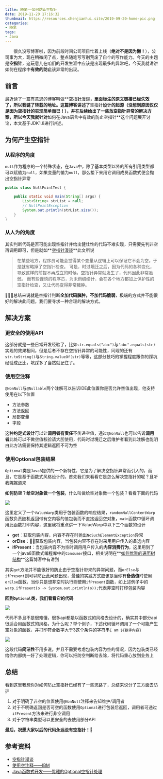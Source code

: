 ```yaml
---
title: 随笔——如何防止空指针
date: 2019-11-20 17:16:32
thumbnail: https://resources.chenjianhui.site/2019-09-20-home-pic.png
categories: 
- 随笔
tags: 
- Java
---
```


&emsp;&emsp;很久没写博客啦，因为前段时间公司项目忙着上线（**绝对不是因为懒！**），公司事为大，现在稍微闲了点，整点随笔写写别荒废了自个的写作能力。今天的主题是**空指针**，这玩意儿在咱们的开发生涯中应该是出现最多的异常吧，今天我就讲讲如何在程序中**有效的防止**该异常的出现。

<!-- more -->

## 前言

最近读了一篇有意思的博客叫做**[空指针漫谈](https://github.com/MichealYang/Blog/issues/4)**，里面标注的原文链接已经失效了，所以我链了转载的地址。这篇博客讲述了**空指针**设计的起源（没想到原因仅仅是因为空指针的实现简单而已！），并在后续给出了一些放空指针异常的解决方案，所以今天我就针对**如何在Java语言中有效的防止空指针**这个问题展开讨论，本文基于JDK1.8进行讲述。

## 为何产生空指针

### 从程序的角度

`null`作为程序的一个特殊状态，在`Java`中，除了基本类型以外的所有引用类型都可以赋值为`null`，如果变量的值为`null`，那么接下来用它调用成员函数式便会抛出空指针异常

```java
public class NullPointTest {

    public static void main(String[] args) {
        List<String> strList = null;
        // NullPointException
        System.out.println(strList.size());
    }
}
```

### 从人为的角度

其实判断代码是否可能出现空指针并给出健壮性的代码不难实现，只需要先判非空再调用即可，但是就如**[空指针漫谈](https://github.com/MichealYang/Blog/issues/4)**此文所说

> 在某些地方，程序员可能会觉得某个变量从逻辑上可以保证它不会为空，于是就省略掉了空指针检查。
可是，时过境迁之后，因为代码的各种变化，导致这样的前提不再成立的时候，空指针异常就发生了，代码因此非常脆弱。
而有些谨慎的程序员，为未雨绸缪计，会在各个地方都加上保护性的空指针检查，又让代码变得非常臃肿。

总结来说就是空指针判断**全加代码臃肿，不加代码脆弱**，极端的方式并不能很好的解决此问题，我们要寻求一种合理的解决方式。


## 解决方案

### 更安全的使用API

这部分就是一些日常开发经验了，比如`str.equals("abc")`与`"abc".equals(str)`实现的效果相同，但是后者不存在空指针异常的可能性，同理的还有`str.toString()`与`String.valueOf(str)`等等，这部分技巧的掌握程度跟你的踩坑经验成正比，坑踩多了当然就记住了。

### 使用空注释

`@NonNull`与`@Nullable`两个注解可以告诉IDE此位置你是否允许空值出现，他支持使用在以下位置

- 方法参数
- 方法返回
- 局部变量
- 字段

这种**约定式设计**可以让**调用者有责任**不传递空值，通过`@NonNull`也可以告诉**调用者**此处可以不做空值校验请大胆使用，代码时过境迁之后维护者看到此注解也能明白此方法需要保持其逻辑返回不可为空

### 使用Optional包装结果

`Optional`类是`Java8`提供的一个新特性，它是为了解决空指针异常而引入的，而且，它是基于函数式风格设计的。首先我们来看看它是怎么解决空指针的呢？且听我娓娓道来

**如何防空？给空对象做一个包装**，什么叫做给空对象做一个包装？看看下面的代码

![](https://resources.chenjianhui.site/2019-09-21-code-t01.png)

这里定义了一个`ValueWarp`类用于包装函数的响应结果，`randomNullContentWarp`函数负责随机返回带有空内容的值包装而不直接返回空对象，`main`函数中循环调用此函数打印内容，这里我将重点讲一下ValueWarp中以下三个函数的设计

- **get**：获取包装内容，内容不存在时抛出`NoSuchElementException`异常
- **orElse**：获取包装内容，当包装内容不存在时采用用户传入的备选内容
- **ifPresent**：当包装内容不为空时调用用户传入的**内容消费行为**，这里用到了一个java8函数式编程库中的`Consumer`接口，相关说明在**[如何优雅的遍历树结构](/2019-08-29-essay)**这篇博客中有讲到

其实`get`方法并不能很好的防止由于空指针带来的异常问题，而`orElse`与`ifPresent`则可以防止此问题出现，最佳的实践方式应该是当你有**备选值**时使用`orElse`函数，当你只是想非空时执行则使用`ifPresent`函数，如上述例子中的`warp.ifPresent(o -> System.out.println(o));`代表非空时打印包装内容

**回到`Optional`类，我们看看它的代码**

![](https://resources.chenjianhui.site/2019-09-21-code-t03.png)

代码不多且不是很难懂，很多api都是以函数式的风格去设计的，确实其中部分api很适合用函数式的风格，为什么呢？举个例子，下述代码循环调用了一个可能产生空对象的函数，并打印符合数字大于3这个条件的字符串`I am ${数字内容}`

![](https://resources.chenjianhui.site/2019-09-21-code-t04.png)

这段代码**简洁性**不用多说，并且不需要考虑包装内容为空的情况，因为包装类已经给你内部统一好了处理逻辑，你可以把防空判断给去除，将代码重心放到业务上

## 总结

看到这里我想你对如何防止空指针已经有了一些思路了，总结来说分了三方面去防护

1. 对于明确了非空的位置使用`@NonNull`注释来告知维护/调用者
2. 对于不明确返回是否可空的函数使用`Optional`进行包装后返回，调用者可通过`ifPresent`方法来进行非空调用
3. 对于字符串类型可以更安全的去使用部分API

**最后，祝愿大家以后的代码永远没有空指针！**:star2:

## 参考资料

* [空指针漫谈](https://github.com/MichealYang/Blog/issues/4)
* [使用空注释——IBM](https://www.ibm.com/support/knowledgecenter/zh/SS8PJ7_9.6.1/org.eclipse.jdt.doc.user/tasks/task-using_null_annotations.htm#design_by_contract)
* [Java函数式开发——优雅的Optional空指针处理](https://my.oschina.net/chkui/blog/739034)